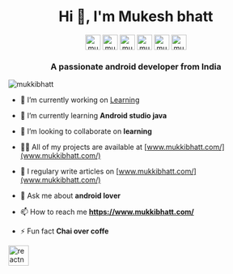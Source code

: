 <h1 align="center">Hi 👋, I'm Mukesh bhatt</h1>
<p align="center">
<a href="https://dev.to/mukkibhatt" target="blank"><img align="center" src="https://cdn.jsdelivr.net/npm/simple-icons@3.0.1/icons/dev-dot-to.svg" alt="mukkibhatt" height="30" width="30" /></a>
<a href="https://twitter.com/mukkibhatt" target="blank"><img align="center" src="https://cdn.jsdelivr.net/npm/simple-icons@3.0.1/icons/twitter.svg" alt="mukkibhatt" height="30" width="30" /></a>
<a href="https://linkedin.com/in/mukesh-bhatt-32457316a" target="blank"><img align="center" src="https://cdn.jsdelivr.net/npm/simple-icons@3.0.1/icons/linkedin.svg" alt="mukesh-bhatt-32457316a" height="30" width="30" /></a>
<a href="https://fb.com/mukeshbhatt25" target="blank"><img align="center" src="https://cdn.jsdelivr.net/npm/simple-icons@3.0.1/icons/facebook.svg" alt="mukeshbhatt25" height="30" width="30" /></a>
<a href="https://instagram.com/mukkibhatt" target="blank"><img align="center" src="https://cdn.jsdelivr.net/npm/simple-icons@3.0.1/icons/instagram.svg" alt="mukkibhatt" height="30" width="30" /></a>
<a href="https://www.youtube.com/c/mukkibhatt25" target="blank"><img align="center" src="https://cdn.jsdelivr.net/npm/simple-icons@3.0.1/icons/youtube.svg" alt="mukkibhatt25" height="30" width="30" /></a>
</p>
<h3 align="center">A passionate android developer from India</h3>

<p align="left"> <img src="https://komarev.com/ghpvc/?username=mukkibhatt" alt="mukkibhatt" /> </p>

- 🔭 I’m currently working on [Learning](android)

- 🌱 I’m currently learning **Android studio java**

- 👯 I’m looking to collaborate on **learning**

- 👨‍💻 All of my projects are available at [www.mukkibhatt.com/](www.mukkibhatt.com/)

- 📝 I regulary write articles on [www.mukkibhatt.com/](www.mukkibhatt.com/)

- 💬 Ask me about **android lover**

- 📫 How to reach me **https://www.mukkibhatt.com/**

- ⚡ Fun fact **Chai over coffe**

<p align="left"> <img src="https://reactnative.dev/img/header_logo.svg" alt="reactnative" width="40" height="40"/></p><p align="center"></p>

